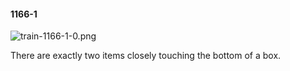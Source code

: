 #### 1166-1
![train-1166-1-0.png](https://github.com/lil-lab/nlvr/raw/master/nlvr/train/images/34/train-1166-1-0.png "train-1166-1-0.png")

There are exactly two items closely touching the bottom of a box.